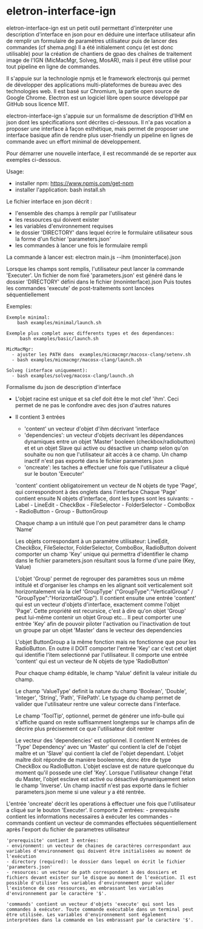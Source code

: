 # eletron-interface-ign

eletron-interface-ign est un petit outil permettant d'interpréter une description d'interface en json pour en déduire une interface utilisateur afin de remplir un formulaire de paramètres utilisateur puis de lancer des commandes (cf shema.png)
Il a  été initialement conçu (et est donc utilisable) pour la création de chantiers de gpao des chaînes de traitement image de l'IGN (MicMacMgr, Solveg, MosAR), mais il peut être utilisé pour tout pipeline en ligne de commandes.

Il s'appuie sur la technologie npmjs et le framework electronjs qui permet de développer des applications multi-plateformes de bureau avec des technologies web. Il est basé sur Chromium, la partie open source de Google Chrome. Electron est un logiciel libre open source développé par GitHub sous licence MIT.

electron-interface-ign s'appuie sur un formalisme de description d'IHM en json dont les spécifications sont décrites ci-dessous. Il n'a pas vocation a proposer une interface à façon esthétique, mais permet de proposer une interface basique afin de rendre plus user-friendly un pipeline en lignes de commande avec un effort minimal de développement. 

Pour démarrer une nouvelle interface, il est recommandé de se reporter aux exemples ci-dessous.

Usage:
- installer npm: https://www.npmjs.com/get-npm
- installer l'application: bash install.sh

Le fichier interface en json décrit :
- l'ensemble des champs à remplir par l'utilisateur
- les ressources qui doivent exister
- les variables d'environnement requises
- le dossier 'DIRECTORY' dans lequel écrire le formulaire utilisateur sous la forme d'un fichier 'parameters.json'
- les commandes à lancer une fois le formulaire rempli

La commande à lancer est: electron main.js --ihm (moninterface).json 

Lorsque les champs sont remplis, l'utilisateur peut lancer la commande 'Executer'. Un fichier de nom fixé 'parameters.json' est généré dans le dossier 'DIRECTORY' défini dans le fichier (moninterface).json
Puis toutes les commandes 'execute' de post-traitements sont lancées séquentiellement


Exemples: 

    Exemple minimal:
        bash examples/minimal/launch.sh
     
    Exemple plus complet avec differents types et des dependances:
         bash examples/basic/launch.sh
         
    MicMacMgr:
      - ajuster les PATH dans  examples/micmacmgr/macosx-clang/setenv.sh
      - bash examples/micmacmgr/macosx-clang/launch.sh 
         
    Solveg (interface uniquement):
      - bash examples/solveg/macosx-clang/launch.sh 
         
    

Formalisme du json de description d'interface
- L'objet racine est unique et sa clef doit être le mot clef 'ihm'. Ceci permet de ne pas le confondre avec des json d'autres natures
- Il contient 3 entrées
    - 'content' un vecteur d'objet d'ihm décrivant 'interface
    - 'dependencies': un vecteur d'objets decrivant les dépendances dynamiques entre un objet 'Master' booleen (checkbox/radiobutton) et et un objet Slave qui active ou désactive un champ selon qu'on souhaite ou non que l'utilisateur ait accès à ce champ. Un champ inactif n'est pas exporté dans le fichier parameters.json
    - 'oncreate': les taches a effectuer une fois que l'utilisateur a cliqué sur le bouton 'Executer'
    
    
    'content' contient obligatoirement un vecteur de N objets de type 'Page', qui correspondront à des onglets dans l'interface
    Chaque 'Page' contient ensuite N objets d'interface, dont les types sont les suivants:
        - Label
        - LineEdit
        - CheckBox
        - FileSelector
        - FolderSelector
        - ComboBox
        - RadioButton
        - Group
        - ButtonGroup
        
    Chaque champ a un intitulé que l'on peut paramétrer dans le champ 'Name'
        
    Les objets correspondant à un paramètre utilisateur: LineEdit, CheckBox, FileSelector, FolderSelector, ComboBox, RadioButton doivent comporter un champ 'Key' unique qui permettra d'identifier le champ dans le fichier parameters.json résultant sous la forme d'une paire (Key, Value)
    
    L'objet 'Group' permet de regrouper des paramètres sous un même intitulé et d'organiser les champs en les alignant soit verticalement soit horizontalement via la clef 'GroupType' ("GroupType":"VerticalGroup" / "GroupType":"HorizontalGroup"). Il contient ensuite une entrée 'content' qui est un vecteur d'objets d'interface, exactement comme l'objet 'Page'. Cette propriété est recursice, c'est à dire qu'on objet 'Group' peut lui-même contenir un objet Group etc...  Il peut comporter une entrée 'Key' afin de pouvoir piloter l'activation ou l'inactivation de tout un groupe par un objet 'Master' dans le vecteur des dependencies
    
    L'objet ButtonGroup a la même fonction mais ne fonctionne que pour les RadioButton. En outre il DOIT comporter l'entrée 'Key' car c'est cet objet qui identifie l'item selectionné par l'utilisateur. Il comporte une entrée 'content' qui est un vecteur de N objets de type 'RadioButton'
    
    Pour chaque champ éditable, le champ 'Value' définit la valeur initiale du champ. 
    
    Le champ 'ValueType' definit la nature du champ 'Boolean', 'Double', 'Integer', 'String', 'Path', 'FilePath'. Le typage du champ permet de valider que l'utilisateur rentre une valeur correcte dans l'interface.
    
   Le champ 'ToolTip', optionnel, permet de générer une info-bulle qui s'affiche quand on reste suffisamment longtemps sur le champs afin de décrire plus précisement ce que l'utilisateur doit rentrer 
   
  
  Le vecteur des 'dependencies' est optionnel. Il contient N entrées de 'Type' Dependency' avec un 'Master' qui contient la clef de l'objet maître et un 'Slave' qui contient la clef de l'objet dependant. L'objet maître doit répondre de manière booleenne, donc être de type CheckBox ou RadioButton. L'objet esclave est de nature quelconque du moment qu'il possede une clef 'Key'. Lorsque l'utilisateur change l'état du Master, l'objet esclave est activé ou désactivé dynamiquement selon le champ 'Inverse'. Un champ inactif n'est pas exporté dans le fichier parameters.json meme si une valeur y a été rentrée.


L'entrée 'oncreate' décrit les operations à effectuer une fois que l'utilisateur a cliqué sur le bouton 'Executer'.
Il comporte 2 entrées:
    - prerequisite contient les informations necessaires à exécuter les commandes
    - commands contient un vecteur de commandes effectuées séquentiellement après l'export du fichier de parametres utilisateur
    
    'prerequisite' contient 3 entrées:
    - environment: un vecteur de chaines de caractères correspondant aux variables d'environnement qui doivent être initialisées au moment de l'exécution
    - directory (required): le dossier dans lequel on écrit le fichier 'parameters.json'
    - resources: un vecteur de path correspondant à des dossiers et fichiers devant exister sur le disque au moment de l'exécution. Il est possible d'utiliser les variables d'environnement pour valider l'existence de ces ressources, en embrassant les variables d'environnement par le caractère '$'.

    'commands' contient un vecteur d'objets 'execute' qui sont les commandes à exécuter. Toute commande exécutable dans un terminal peut être utilisée. Les variables d'environnement sont également interprétées dans la commande en les embrassant par le caractère '$'.



